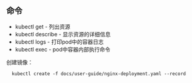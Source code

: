 ## 命令
- kubectl get - 列出资源
- kubectl describe - 显示资源的详细信息
- kubectl logs - 打印pod中的容器日志
- kubectl exec - pod中容器内部执行命令

创建镜像：

      kubectl create -f docs/user-guide/nginx-deployment.yaml --record



